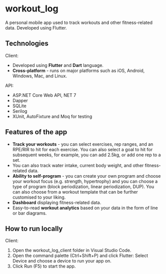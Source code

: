 # workout_log
A personal mobile app used to track workouts and other fitness-related data. Developed using Flutter.

## Technologies
Client:
- Developed using **Flutter** and **Dart** language.
- **Cross-platform** - runs on major platforms such as iOS, Android, Windows, Mac, and Linux.

API:
- ASP.NET Core Web API, NET 7
- Dapper
- SQLite
- Serilog
- XUnit, AutoFixture and Moq for testing

## Features of the app
- **Track your workouts** - you can select exercises, rep ranges, and an RPE/RIR to hit for each exercise. You can also select a goal to hit for subsequent weeks, for example, you can add 2.5kg, or add one rep to a set.
- You can also track water intake, current body weight, and other fitness-related data.
- **Ability to self-program** - you can create your own program and choose your workout focus (e.g. strength, hypertrophy) and you can choose a type of program (block periodization, linear periodization, DUP). You can also choose from a workout template that can be further customised to your liking.
- **Dashboard** displaying fitness-related data.
- Easy-to-read **workout analytics** based on your data in the form of line or bar diagrams.

## How to run locally
Client:
1. Open the workout_log_client folder in Visual Studio Code.
2. Open the command palette (Ctrl+Shift+P) and click Flutter: Select Device and choose a device to run your app on.
3. Click Run (F5) to start the app.
